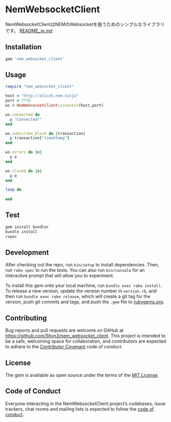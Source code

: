 # NemWebsocketClient
NemWebsocketClientはNEMのWebsocketを扱うためのシンプルなライブラリです。
[README_jp.md](README_jp.md)
## Installation

```ruby
gem 'nem_websocket_client'
```

## Usage

```ruby
require "nem_websocket_client"

host = "http://alice5.nem.ninja"
port = 7778
ws = NemWebsocketClient::connect(host,port)

ws.connected do
  p "Connected!"
end

ws.subscribe_block do |transaction|
  p transaction["timeStamp"]
end

ws.errors do |e|
  p e
end

ws.closed do |e|
  p e
end

loop do
  
end
```

## Test
```ruby
gem install bundler
bundle install
rspec
```


## Development

After checking out the repo, run `bin/setup` to install dependencies. Then, run `rake spec` to run the tests. You can also run `bin/console` for an interactive prompt that will allow you to experiment.

To install this gem onto your local machine, run `bundle exec rake install`. To release a new version, update the version number in `version.rb`, and then run `bundle exec rake release`, which will create a git tag for the version, push git commits and tags, and push the `.gem` file to [rubygems.org](https://rubygems.org).

## Contributing

Bug reports and pull requests are welcome on GitHub at https://github.com/5hyn3/nem_websocket_client. This project is intended to be a safe, welcoming space for collaboration, and contributors are expected to adhere to the [Contributor Covenant](http://contributor-covenant.org) code of conduct.

## License

The gem is available as open source under the terms of the [MIT License](https://opensource.org/licenses/MIT).

## Code of Conduct

Everyone interacting in the NemWebsocketClient project’s codebases, issue trackers, chat rooms and mailing lists is expected to follow the [code of conduct](https://github.com/[USERNAME]/nem_websocket_client/blob/master/CODE_OF_CONDUCT.md).
